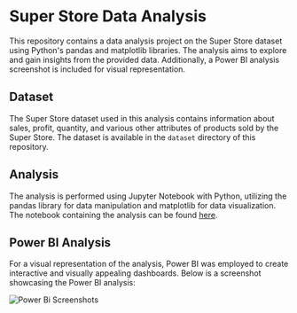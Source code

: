 # Super Store Data Analysis

This repository contains a data analysis project on the Super Store dataset using Python's pandas and matplotlib libraries. The analysis aims to explore and gain insights from the provided data. Additionally, a Power BI analysis screenshot is included for visual representation.


## Dataset

The Super Store dataset used in this analysis contains information about sales, profit, quantity, and various other attributes of products sold by the Super Store. The dataset is available in the `dataset` directory of this repository.

## Analysis

The analysis is performed using Jupyter Notebook with Python, utilizing the pandas library for data manipulation and matplotlib for data visualization. The notebook containing the analysis can be found <a href="https://anish-super-store-data-analysis.netlify.app/" target="_blank">here</a>.

## Power BI Analysis

For a visual representation of the analysis, Power BI was employed to create interactive and visually appealing dashboards. Below is a screenshot showcasing the Power BI analysis:

![Power Bi Screenshots](https://github.com/anish0103/super-store-data-analysis/assets/85151048/33c2a7f2-9580-4487-8186-6136d33dda23)
